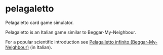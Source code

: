pelagaletto
===========

Pelagaletto card game simulator. 

Pelagaletto is an Italian game similar to Beggar-My-Neighbour.

For a popular scientific introduction see [Pelagalletto infinito (Beggar-My-Neighbour)](https://sites.google.com/site/alessandrogentilini/pelagalletto-infinito-beggar-my-neighbour) (in Italian).
